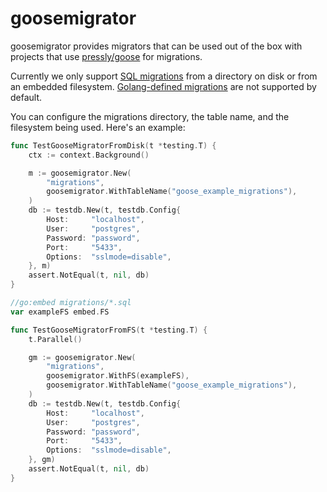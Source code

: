 # goosemigrator

goosemigrator provides migrators that can be used out of the box with projects that use [pressly/goose](https://github.com/pressly/goose) for migrations.

Currently we only support
[SQL migrations](https://github.com/pressly/goose#sql-migrations)
from a directory on disk or from an embedded filesystem.
[Golang-defined migrations](https://github.com/pressly/goose#go-migrations) are
not supported by default.

You can configure the migrations directory, the table name, and the filesystem
being used. Here's an example:

```go
func TestGooseMigratorFromDisk(t *testing.T) {
	ctx := context.Background()

	m := goosemigrator.New(
		"migrations",
		goosemigrator.WithTableName("goose_example_migrations"),
	)
	db := testdb.New(t, testdb.Config{
		Host:     "localhost",
		User:     "postgres",
		Password: "password",
		Port:     "5433",
		Options:  "sslmode=disable",
	}, m)
	assert.NotEqual(t, nil, db)
}

//go:embed migrations/*.sql
var exampleFS embed.FS

func TestGooseMigratorFromFS(t *testing.T) {
	t.Parallel()

	gm := goosemigrator.New(
		"migrations",
		goosemigrator.WithFS(exampleFS),
		goosemigrator.WithTableName("goose_example_migrations"),
	)
	db := testdb.New(t, testdb.Config{
		Host:     "localhost",
		User:     "postgres",
		Password: "password",
		Port:     "5433",
		Options:  "sslmode=disable",
	}, gm)
	assert.NotEqual(t, nil, db)
}
```